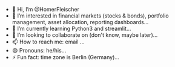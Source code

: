 - 👋 Hi, I’m @HomerFleischer
- 👀 I’m interested in financial markets (stocks & bonds), portfolio management, asset allocation, reporting dashboards...
- 🌱 I’m currently learning Python3 and streamlit...
- 💞️ I’m looking to collaborate on (don't know, maybe later)...
- 📫 How to reach me: email ...
- 😄 Pronouns: he/his...
- ⚡ Fun fact: time zone is Berlin (Germany)...

<!---
HomerFleischer/HomerFleischer is a ✨ special ✨ repository because its `README.md` (this file) appears on your GitHub profile.
You can click the Preview link to take a look at your changes.
--->
